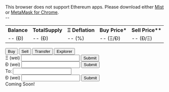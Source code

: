 <link rel='stylesheet' href='style.css' type='text/css'>
<script src="blockies.js"></script>
<div id="message">This browser does not support Ethereum apps. Please download either <a href="http://ethereum.org">Mist</a> or <a href="https://chrome.google.com/webstore/detail/metamask/nkbihfbeogaeaoehlefnkodbefgpgknn?hl=en">MetaMask for Chrome</a>.</div>

<div>
<a href='https://etherscan.io/address/" + "'><div id='addressicon"' class='icon'></div></a><span id="address">--</span>
</div>

<div>
<table id="info">
  <tr>
    <th>Balance</th>
    <th>TotalSupply</th>
    <th>Ξ Deflation</th>
    <th>Buy Price*</th>
    <th>Sell Price**</th>
  </tr>
  <tr>
    <td data-th="Balance"><span id="balance">-- </span>(Ð)</td>
    <td data-th="TotalSupply"><span id="totalSupply">-- </span>(Ð)</td>
    <td data-th="Deflation"><span id="deflation">-- </span>(%)</td>
    <td data-th="Buy Price"><span id="buyPrice">-- </span>(Ξ/Ð)</td>
    <td data-th="Sell Price"><span id="sellPrice">-- </span>(Ð/Ξ)</td>
  </tr>
</table>
</div>

<div class="tab">
  <button class="tablinks" onclick="openCity(event, 'Buy')" id="defaultOpen">Buy</button>
  <button class="tablinks" onclick="openCity(event, 'Sell')">Sell</button>
  <button class="tablinks" onclick="openCity(event, 'Transfer')">Transfer</button>
  <button class="tablinks" onclick="openCity(event, 'Explorer')">Explorer</button>
</div>

<div id="Buy" class="tabcontent">
 <label for="ethinput">Ξ (wei)</label>
 <input id="Ethinput">
 <button id="buy">Submit</button>
</div>

<div id="Sell" class="tabcontent">
  <label for="dEthinput">Ð (wei)</label>
  <input id="dEthinput">
  <button id="sell">Submit</button>
</div>

<div id="Transfer" class="tabcontent">
<label for="transferAddress">To:</label>
<input id="transferAddress">
<br>
<label for="transferAmount">Ð (wei)</label>
<input id="transferAmount">
<button id="transfer">Submit</button>
</div>

<div id="Explorer" class="tabcontent">
  Coming Soon!
</div>

<script src="scripts.js"></script>



